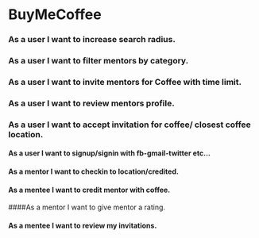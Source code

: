 # BuyMeCoffee

### As a user I want to increase search radius.
### As a user I want to filter mentors by category.
### As a user I want to invite mentors for Coffee with time limit.
### As a user I want to review mentors profile.
### As a user I want to accept invitation for coffee/ closest coffee location.
#### As a user I want to signup/signin with fb-gmail-twitter etc... 
#### As a mentor I want to checkin to location/credited.
#### As a mentee I want to credit mentor with coffee.
####As a mentor I want to give mentor a rating.
#### As a mentee I want to review my invitations.
